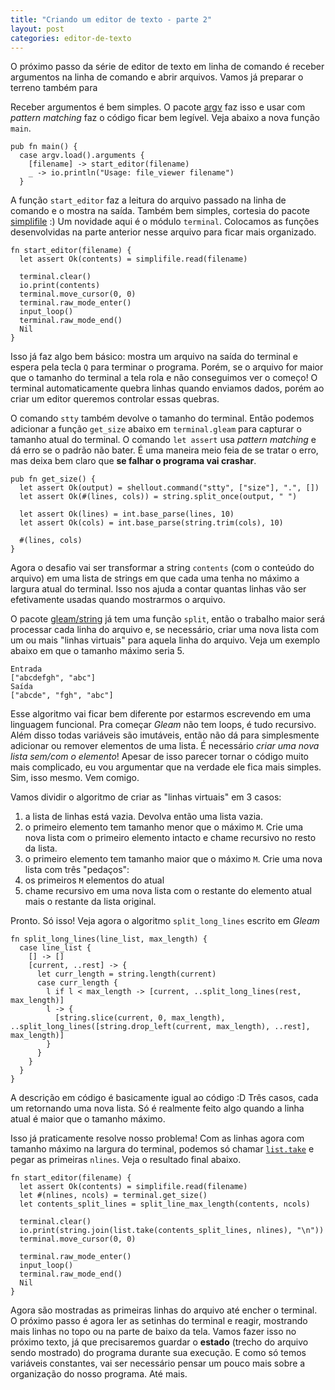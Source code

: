 ```yaml
---
title: "Criando um editor de texto - parte 2"
layout: post
categories: editor-de-texto
---
```


O próximo passo da série de editor de texto em linha de comando é receber argumentos na linha de comando e abrir arquivos. Vamos já preparar o terreno também para 


Receber argumentos é bem simples. O pacote [argv](https://hexdocs.pm/argv/) faz isso e usar com *pattern matching* faz o código ficar bem legível. Veja abaixo a nova função `main`.

```gleam
pub fn main() {
  case argv.load().arguments {
    [filename] -> start_editor(filename)
    _ -> io.println("Usage: file_viewer filename")
  }
```

A função `start_editor` faz a leitura do arquivo passado na linha de comando e o mostra na saída. Também bem simples, cortesia do pacote [simplifile](https://hexdocs.pm/simplifile/) :) Um novidade aqui é o módulo `terminal`. Colocamos as funções desenvolvidas na parte anterior nesse arquivo para ficar mais organizado.

```gleam
fn start_editor(filename) {
  let assert Ok(contents) = simplifile.read(filename)

  terminal.clear()
  io.print(contents)
  terminal.move_cursor(0, 0)
  terminal.raw_mode_enter()
  input_loop()
  terminal.raw_mode_end()
  Nil
}
```

Isso já faz algo bem básico: mostra um arquivo na saída do terminal e espera pela tecla `Q` para terminar o programa. Porém, se o arquivo for maior que o tamanho do terminal a tela rola e não conseguimos ver o começo! O terminal automaticamente quebra linhas quando enviamos dados, porém ao criar um editor queremos controlar essas quebras. 


O comando `stty` também devolve o tamanho do terminal. Então podemos adicionar a função `get_size` abaixo em `terminal.gleam` para capturar o tamanho atual do terminal. O comando `let assert` usa *pattern matching* e dá erro se o padrão não bater. É uma maneira meio feia de se tratar o erro, mas deixa bem claro que **se falhar o programa vai crashar**.

```gleam
pub fn get_size() {
  let assert Ok(output) = shellout.command("stty", ["size"], ".", [])
  let assert Ok(#(lines, cols)) = string.split_once(output, " ")

  let assert Ok(lines) = int.base_parse(lines, 10)
  let assert Ok(cols) = int.base_parse(string.trim(cols), 10)

  #(lines, cols)
}
```

Agora o desafio vai ser transformar a string `contents` (com o conteúdo do arquivo) em uma lista de strings em que cada uma tenha no máximo a largura atual do terminal. Isso nos ajuda a contar quantas linhas vão ser efetivamente usadas quando mostrarmos o arquivo. 

O pacote [gleam/string](https://hexdocs.pm/gleam_stdlib/gleam/string.html) já tem uma função `split`, então o trabalho maior será processar cada linha do arquivo e, se necessário, criar uma nova lista com um ou mais "linhas virtuais" para aquela linha do arquivo. Veja um exemplo abaixo em que o tamanho máximo seria 5.

```
Entrada
["abcdefgh", "abc"]
Saída
["abcde", "fgh", "abc"]
```

Esse algoritmo vai ficar bem diferente por estarmos escrevendo em uma linguagem funcional. Pra começar *Gleam* não tem loops, é tudo recursivo. Além disso todas variáveis são imutáveis, então não dá para simplesmente adicionar ou remover elementos de uma lista. É necessário *criar uma nova lista sem/com o elemento*! Apesar de isso parecer tornar o código muito mais complicado, eu vou argumentar que na verdade ele fica mais simples. Sim, isso mesmo. Vem comigo.

Vamos dividir o algoritmo de criar as "linhas virtuais" em 3 casos:

1. a lista de linhas está vazia. Devolva então uma lista vazia. 
2. o primeiro elemento tem tamanho menor que o máximo `M`. Crie uma nova lista com o primeiro elemento intacto e chame recursivo no resto da lista. 
3. o primeiro elemento tem tamanho maior que o máximo `M`. Crie uma nova lista com três "pedaços":
  1. os primeiros `M` elementos do atual
  2. chame recursivo em uma nova lista com o restante do elemento atual mais o restante da lista original.

Pronto. Só isso! Veja agora o algoritmo `split_long_lines` escrito em *Gleam*

```gleam
fn split_long_lines(line_list, max_length) {
  case line_list {
    [] -> []
    [current, ..rest] -> {
      let curr_length = string.length(current)
      case curr_length {
        l if l < max_length -> [current, ..split_long_lines(rest, max_length)]
        l -> {
          [string.slice(current, 0, max_length), ..split_long_lines([string.drop_left(current, max_length), ..rest], max_length)]
        }
      }
    }
  }
}
```

A descrição em código é basicamente igual ao código :D Três casos, cada um retornando uma nova lista. Só é realmente feito algo quando a linha atual é maior que o tamanho máximo. 

Isso já praticamente resolve nosso problema! Com as linhas agora com tamanho máximo na largura do terminal, podemos só chamar [`list.take`](https://hexdocs.pm/gleam_stdlib/gleam/list.html#take) e pegar as primeiras `nlines`.  Veja o resultado final abaixo. 

```gleam
fn start_editor(filename) {
  let assert Ok(contents) = simplifile.read(filename)
  let #(nlines, ncols) = terminal.get_size()
  let contents_split_lines = split_line_max_length(contents, ncols)

  terminal.clear()
  io.print(string.join(list.take(contents_split_lines, nlines), "\n"))
  terminal.move_cursor(0, 0)

  terminal.raw_mode_enter()
  input_loop()
  terminal.raw_mode_end()
  Nil
}
```

Agora são mostradas as primeiras linhas do arquivo até encher o terminal. O próximo passo é agora ler as setinhas do terminal e reagir, mostrando mais linhas no topo ou na parte de baixo da tela. Vamos fazer isso no próximo texto, já que precisaremos guardar o **estado** (trecho do arquivo sendo mostrado) do programa durante sua execução. E como só temos variáveis constantes, vai ser necessário pensar um pouco mais sobre a organização do nosso programa. Até mais. 
